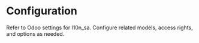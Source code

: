 # Configuration

Refer to Odoo settings for l10n_sa. Configure related models, access rights, and options as needed.
